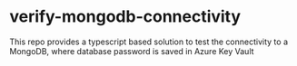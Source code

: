 # verify-mongodb-connectivity
This repo provides a typescript based solution to test the connectivity to a MongoDB, where database password is saved in Azure Key Vault
